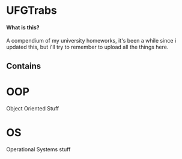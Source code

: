 UFGTrabs
========

#### What is this?
A compendium of my university homeworks, it's been a while since i updated this, but i'll try to remember to upload all the things
here. 

## Contains

# OOP
  Object Oriented Stuff

# OS
  Operational Systems stuff 
   


